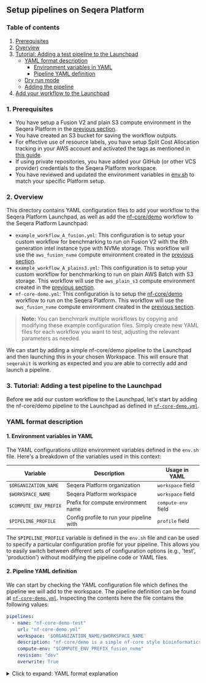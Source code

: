 ## Setup pipelines on Seqera Platform

### Table of contents
1. [Prerequisites](#1-prerequisites)
2. [Overview](#2-overview)
3. [Tutorial: Adding a test pipeline to the Launchpad](#3-tutorial-adding-a-test-pipeline-to-the-launchpad)
   - [YAML format description](#yaml-format-description)
     - [Environment variables in YAML](#1-environment-variables-in-yaml)
     - [Pipeline YAML definition](#2-pipeline-yaml-definition)
   - [Dry run mode](#dry-run-mode)
   - [Adding the pipeline](#adding-the-pipeline)
4. [Add your workflow to the Launchpad](#4-add-your-workflow-to-the-launchpad)

### 1. Prerequisites

- You have setup a Fusion V2 and plain S3 compute environment in the Seqera Platform in the [previous section](../02_setup_compute/README.md).
- You have created an S3 bucket for saving the workflow outputs.
- For effective use of resource labels, you have setup Split Cost Allocation tracking in your AWS account and activated the tags as mentioned in [this guide](../docs/assets/aws-split-cost-allocation-guide.md).
- If using private repositories, you have added your GitHub (or other VCS provider) credentials to the Seqera Platform workspace.
- You have reviewed and updated the environment variables in [env.sh](../01_setup_environment/env.sh) to match your specific Platform setup.

### 2. Overview

This directory contains YAML configuration files to add your workflow to the Seqera Platform Launchpad, as well as add the [nf-core/demo](https://github.com/nf-core/demo) workflow to the Seqera Platform Launchpad:

- `example_workflow_A_fusion.yml`: This configuration is to setup your custom workflow for benchmarking to run on Fusion V2 with the 6th generation intel instance type with NVMe storage. This workflow will use the `aws_fusion_nvme` compute environment created in the [previous section](../02_setup_compute/README.md#1-fusion-enabled-compute-environment).
- `example_workflow_A_plains3.yml`: This configuration is to setup your custom workflow for benchmarking to run on plain AWS Batch with S3 storage. This workflow will use the `aws_plain_s3` compute environment created in the [previous section](../02_setup_compute/README.md#2-plain-s3-compute-environment).
- `nf-core-demo.yml`: This configuration is to setup the [nf-core/demo](https://github.com/nf-core/demo) workflow to run on the Seqera Platform. This workflow will use the `aws_fusion_nvme` compute environment created in the [previous section](../02_setup_compute/README.md#1-fusion-enabled-compute-environment).

> **Note:** You can benchmark multiple workflows by copying and modifying these example configuration files. Simply create new YAML files for each workflow you want to test, adjusting the relevant parameters as needed.

We can start by adding a simple nf-core/demo pipeline to the Launchpad and then launching this in your chosen Workspace. This will ensure that `seqerakit` is working as expected and you are able to correctly add and launch a pipeline.

### 3. Tutorial: Adding a test pipeline to the Launchpad

Before we add our custom workflow to the Launchpad, let's start by adding the nf-core/demo pipeline to the Launchpad as defined in [`nf-core-demo.yml`](../seqerakit/pipelines/nf-core-demo.yml).

### YAML format description

#### 1. Environment variables in YAML

The YAML configurations utilize environment variables defined in the `env.sh` file. Here's a breakdown of the variables used in this context:

| Variable | Description | Usage in YAML |
|----------|-------------|---------------|
| `$ORGANIZATION_NAME` | Seqera Platform organization | `workspace` field |
| `$WORKSPACE_NAME` | Seqera Platform workspace | `workspace` field |
| `$COMPUTE_ENV_PREFIX` | Prefix for compute environment name | `compute-env` field |
| `$PIPELINE_PROFILE` | Config profile to run your pipeline with | `profile` field |

The `$PIPELINE_PROFILE` variable is defined in the `env.sh` file and can be used to specify a particular configuration profile for your pipeline. This allows you to easily switch between different sets of configuration options (e.g., 'test', 'production') without modifying the pipeline code or YAML files.

#### 2. Pipeline YAML definition

We can start by checking the YAML configuration file which defines the pipeline we will add to the workspace. The pipeline definition can be found at [`nf-core-demo.yml`](./pipelines/nf-core-demo.yml). Inspecting the contents here the file contains the following values:

```yaml
pipelines:
  - name: "nf-core-demo-test"
    url: "nf-core-demo.yml"
    workspace: '$ORGANIZATION_NAME/$WORKSPACE_NAME'
    description: "nf-core/demo is a simple nf-core style bioinformatics pipeline for workshops and demos."
    compute-env: "$COMPUTE_ENV_PREFIX_fusion_nvme"
    revision: "dev"
    overwrite: True
```

<details>
<summary>Click to expand: YAML format explanation</summary>

The YAML file begins with a block starting with the key `pipelines` which mirrors the command available on the Seqera Platform CLI to add pipelines to the Launchpad i.e. `tw pipelines add`. To give you another example, if you would like to create a Compute Environment in the Seqera Platform, you would use the `tw add compute-envs` command and hence the `compute-envs` key in your YAML file, and so on.

The nested options in the YAML also correspond to options available for that particular command on the Seqera Platform CLI. For example, if you run `tw pipelines add --help` you will see that `--name`, `--workspace`, `--description`, `--compute-env` and `--revision` are available as options, and will be provided to the `tw launch` command as defined in this YAML via `seqerakit`. However, other options defined in the YAML such as `url` and `overwrite` have been added specifically to extend the functionality in `seqerakit`.
<details>

#### 3. Dry run mode

Before we add the pipeline to the Launchpad let's run `seqerakit` in dry run mode. This will print the CLI commands that will be executed by `seqerakit` without actually deploying anything to the platform.

Run the following command in the 03_setup_pipelines directory of this tutorial material:

```bash
seqerakit --dryrun ./pipelines/nf-core-demo.yml
```

You should see the following output appear in the shell:

```shell
INFO:root:DRYRUN: Running command tw pipelines add --name nf-core-demo-test --workspace $ORGANIZATION_NAME/$WORKSPACE_NAME --description 'nf-core/demo is a simple nf-core style bioinformatics pipeline for workshops and demos.' --compute-env ${COMPUTE_ENV_PREFIX}_fusion_nvme --revision dev https://github.com/nf-core/demo
```

This indicates seqerakit is interpreting the YAML file and is able to run some commands. Check the commands written to the console. Do they look reasonble? If so, we can proceed to the next step.

#### 4. Adding the pipeline

We will now add the pipeline to the Launchpad by removing the `--dryrun` option from the command-line:

```bash
seqerakit ./seqerakit/pipelines/hello_world.yml
```
Output will be like:

```shell
DEBUG:root: Overwrite is set to 'True' for pipelines

DEBUG:root: Running command: tw -o json pipelines list -w $ORGANIZATION_NAME/$WORKSPACE_NAME
DEBUG:root: Running command: tw pipelines add --name nf-hello-world-test --workspace $ORGANIZATION_NAME/$WORKSPACE_NAME --description 'Classic Hello World script in Nextflow language.' --compute-env aws_fusion_nvme --revision master https://github.com/nextflow-io/hello
```

Go to the Launchpad page on your workspace on Seqera platform. You should see the hello world pipeline available to launch.

![Hello World added to Launchpad](../docs/images/hello-world-pipelines-add.png)

### 4. Add your workflow to the Launchpad

Now that you've confirmed your seqerakit setup and added the hello world pipeline, configure your custom workflows for the Launchpad:

1. Go to the `pipelines/` directory.
2. Edit `example_workflow_A_fusion.yml` with your workflow details:

    - `url`: GitHub repository URL (ensure credentials are added for private repos)
    - `description`: Brief workflow description
    - `profile`: Workflow profile (e.g., `test` or `test_full` for nf-core/rnaseq)
    - `revision`: Branch name, tag, or commit hash
    - `params`: Workflow parameters (inline or via `params-file:`)
    - `pre-run`: Path to pre-run script (optional)
    - `labels`: Workflow labels for organization

    Other details are optional for customization.

    A few of the details have been set for you in the example workflows. These are to ensure that the workflow run is configured to run on the Seqera Platform with the appropriate compute environment.

    ---

    **_NOTE:_** We have [specified a local path](../03_setup_pipelines/pipelines/example_workflow_A_fusion.yml#L9) to a [Nextflow config file](./pipelines/nextflow.config) through the `config:` option. This config file includes custom configuration settings for attaching resource labels to each process in the workflow. These resource labels will attach metadata such as the unique run id, pipeline name, process name, and so on, to each task submitted to AWS Batch. 
    
    ```json
    process {
    resourceLabels = {[
            uniqueRunId: System.getenv("TOWER_WORKFLOW_ID"),
            pipelineProcess: task.process.toString(),
    ...
    ```

    ---

3. Save the file and close the text editor. Feel free to rename the file to something more descriptive of your workflow.
4. Use these YAML files to add your workflows to the Seqera Platform Launchpad by running the following command:

```bash
seqerakit *.yml
```

This will add all pipelines to the Seqera Platform Launchpad and you will be able to see it in the Launchpad UI. Confirm your pipelines have been added to the Launchpad before moving onto the next step of launching them.
